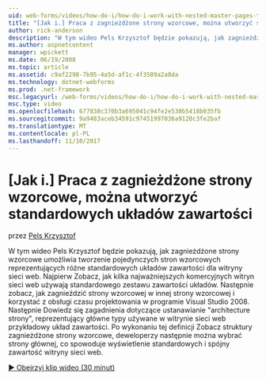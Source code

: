 ```yaml
---
uid: web-forms/videos/how-do-i/how-do-i-work-with-nested-master-pages-to-create-standard-content-layouts
title: "[Jak i.] Praca z zagnieżdżone strony wzorcowe, można utworzyć standardowych układów zawartości | Dokumentacja firmy Microsoft"
author: rick-anderson
description: "W tym wideo Pels Krzysztof będzie pokazują, jak zagnieżdżone strony wzorcowe umożliwia tworzenie pojedynczych stron wzorcowych reprezentujących różne standardowych układów zawartości w..."
ms.author: aspnetcontent
manager: wpickett
ms.date: 06/19/2008
ms.topic: article
ms.assetid: c9af2298-7b95-4a5d-af1c-4f3589a2a8da
ms.technology: dotnet-webforms
ms.prod: .net-framework
msc.legacyurl: /web-forms/videos/how-do-i/how-do-i-work-with-nested-master-pages-to-create-standard-content-layouts
msc.type: video
ms.openlocfilehash: 677838c370b3a695041c94fe2e530b5418b035fb
ms.sourcegitcommit: 9a9483aceb34591c97451997036a9120c3fe2baf
ms.translationtype: MT
ms.contentlocale: pl-PL
ms.lasthandoff: 11/10/2017
---
```

<a name="how-do-i-work-with-nested-master-pages-to-create-standard-content-layouts"></a>[Jak i.] Praca z zagnieżdżone strony wzorcowe, można utworzyć standardowych układów zawartości
====================
przez [Pels Krzysztof](https://twitter.com/chrispels)

W tym wideo Pels Krzysztof będzie pokazują, jak zagnieżdżone strony wzorcowe umożliwia tworzenie pojedynczych stron wzorcowych reprezentujących różne standardowych układów zawartości dla witryny sieci web. Najpierw Zobacz, jak kilka najważniejszych komercyjnych witryn sieci web używają standardowego zestawu zawartości układów. Następnie zobacz, jak zagnieździć strony wzorcowej w innej strony wzorcowej i korzystać z obsługi czasu projektowania w programie Visual Studio 2008. Następnie Dowiedz się zagadnienia dotyczące ustanawianie "architecture strony", reprezentujący główne typy używane w witrynie sieci web przykładowy układ zawartości. Po wykonaniu tej definicji Zobacz struktury zagnieżdżone strony wzorcowe, deweloperzy następnie można wybrać strony głównej, co spowoduje wyświetlenie standardowych i spójny zawartość witryny sieci web.

[&#9654; Obejrzyj klip wideo (30 minut)](https://channel9.msdn.com/Blogs/ASP-NET-Site-Videos/how-do-i-work-with-nested-master-pages-to-create-standard-content-layouts)
